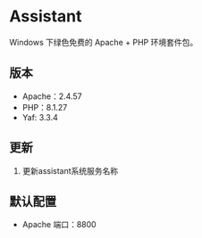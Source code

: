 # Assistant
Windows 下绿色免费的 Apache + PHP 环境套件包。

## 版本
- Apache：2.4.57
- PHP：8.1.27
- Yaf: 3.3.4

## 更新
1. 更新assistant系统服务名称 

## 默认配置
- Apache 端口：8800